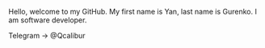 Hello, welcome to my GitHub.
My first name is Yan, last name is Gurenko. I am software developer.

Telegram -> @Qcalibur
